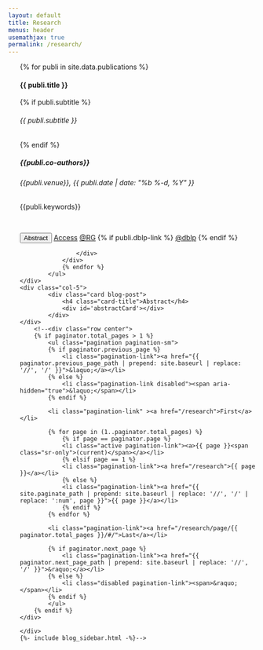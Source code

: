 ```yaml
---
layout: default
title: Research
menus: header
usemathjax: true
permalink: /research/
---
```

<!--<script src="load-mathjax.js" async></script>-->
<script>
    function changeAbstract(text) {
    document.getElementById('abstractCard').setAttribute('style', 'white-space: pre-line;');
    document.getElementById('abstractCard').textContent = text;
    }
</script>

<div class="container-fluid">
<div class="row" id="blog-posts-container">
    <div class="col-6">
            <ul>
                {% for publi in site.data.publications %}
                <div class="card blog-post" id="{{publi.id}}">
                    <!--<img class="card-img-top" src="{{site.url}}{{site.baseurl}}{{ publi.thumbnail }}">-->
                    <div class="card-body center">
                        <!-- <img src="{{site.url}}{{site.baseurl}}/assets/img/{{ site.author_logo }}" class="author-profile-img"> -->
                        <h4 class="card-title">{{ publi.title }}</h4>
                        {% if publi.subtitle %}
                        <h6 class="card-subtitle ">{{ publi.subtitle }}</h6>
                        {% endif %}
                        <h5> {{publi.co-authors}} </h5>
                        <h6 class="card-subtitle mb-2 text-muted">{{publi.venue}}, {{ publi.date | date: "%b %-d, %Y" }}</h6>  
                        <p> {{publi.keywords}} </p>
                        <br>
                        <p class="profile-links">
                            <button class="btn btn-dark btn-lg" onclick="changeAbstract('{{publi.summary}}')">Abstract</button>
                             <a href="{{ publi.doi | prepend: site.baseurl }}" rel="noopener noreferrer" target=_blank data-disqus-identifier="{{ publi.url }}" class="btn btn-dark btn-lg">Access</a>
                            <a href="{{ publi.rg-link | prepend: site.baseurl }}" rel="noopener noreferrer" target=_blank data-disqus-identifier="{{ publi.url }}" class="btn btn-dark btn-lg">@RG</a>
                            {% if publi.dblp-link %}
                            <a href="{{ publi.dblp-link | prepend: site.baseurl }}" rel="noopener noreferrer" target=_blank data-disqus-identifier="{{ publi.url }}" class="btn btn-dark btn-lg">@dblp</a>
                            {% endif %}
                        </p>
                        
                    </div>
                </div>
                {% endfor %}
            </ul>
    </div>
    <div class="col-5">
            <div class="card blog-post">
                <h4 class="card-title">Abstract</h4>
                <div id='abstractCard'></div>
            </div>
    </div>
        <!--<div class="row center">
        {% if paginator.total_pages > 1 %}
            <ul class="pagination pagination-sm">
            {% if paginator.previous_page %}
                <li class="pagination-link"><a href="{{ paginator.previous_page_path | prepend: site.baseurl | replace: '//', '/' }}">&laquo;</a></li>
            {% else %}
                <li class="pagination-link disabled"><span aria-hidden="true">&laquo;</span></li>
            {% endif %}

            <li class="pagination-link" ><a href="/research">First</a></li>

            {% for page in (1..paginator.total_pages) %}
                {% if page == paginator.page %}
                <li class="active pagination-link"><a>{{ page }}<span class="sr-only">(current)</span></a></li>
                {% elsif page == 1 %}
                <li class="pagination-link"><a href="/research">{{ page }}</a></li>
                {% else %}
                <li class="pagination-link"><a href="{{ site.paginate_path | prepend: site.baseurl | replace: '//', '/' | replace: ':num', page }}">{{ page }}</a></li>
                {% endif %}
            {% endfor %}

            <li class="pagination-link"><a href="/research/page/{{ paginator.total_pages }}/#/">Last</a></li>

            {% if paginator.next_page %}
                <li class="pagination-link"><a href="{{ paginator.next_page_path | prepend: site.baseurl | replace: '//', '/' }}">&raquo;</a></li>
            {% else %}
                <li class="disabled pagination-link"><span>&raquo;</span></li>
            {% endif %}
            </ul>
        {% endif %}
    </div>

    </div>
    {%- include blog_sidebar.html -%}-->
</div>
</div>


